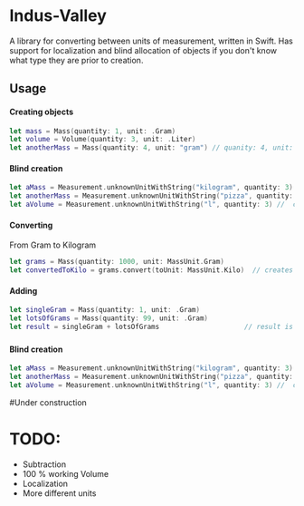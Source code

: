 # Indus-Valley
A library for converting between units of measurement, written in Swift. Has support for localization and blind allocation of objects if you don't know what type they are prior to creation.

## Usage
#### Creating objects
```swift
let mass = Mass(quantity: 1, unit: .Gram)
let volume = Volume(quantity: 3, unit: .Liter)
let anotherMass = Mass(quantity: 4, unit: "gram") // quanity: 4, unit: .Gram
```

#### Blind creation
```swift
let aMass = Measurement.unknownUnitWithString("kilogram", quantity: 3) // class: Mass, quantity: 3, unit: .Kilo
let anotherMass = Measurement.unknownUnitWithString("pizza", quantity: 3) // nil
let aVolume = Measurement.unknownUnitWithString("l", quantity: 3) //  class: Volume, quantity: 3, unit: .Liter
```

#### Converting
From Gram to Kilogram
```swift
let grams = Mass(quantity: 1000, unit: MassUnit.Gram)
let convertedToKilo = grams.convert(toUnit: MassUnit.Kilo)  // creates object with quantity:1, unit: .Kilo
```

#### Adding
```swift
let singleGram = Mass(quantity: 1, unit: .Gram)
let lotsOfGrams = Mass(quantity: 99, unit: .Gram)
let result = singleGram + lotsOfGrams                     // result is Mass with quantity: 100, unit: .Gram
```

###

#### Blind creation
```swift
let aMass = Measurement.unknownUnitWithString("kilogram", quantity: 3) // class: Mass, quantity: 3, unit: .Kilo
let anotherMass = Measurement.unknownUnitWithString("pizza", quantity: 3) // nil
let aVolume = Measurement.unknownUnitWithString("l", quantity: 3) //  class: Volume, quantity: 3, unit: .Liter
```



#Under construction

# TODO:
- Subtraction
- 100 % working Volume
- Localization
- More different units
